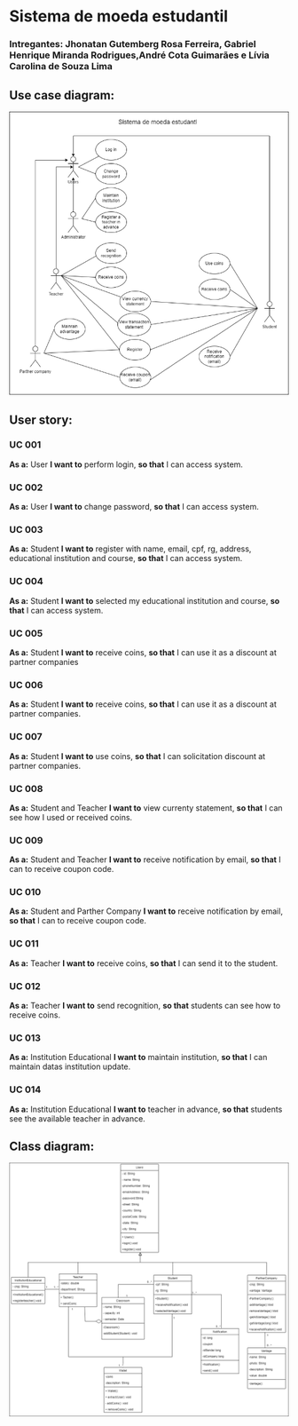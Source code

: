 # Sistema de moeda estudantil

### Intregantes: Jhonatan Gutemberg Rosa Ferreira, Gabriel Henrique Miranda Rodrigues,André Cota Guimarães e Lívia Carolina de Souza Lima


## Use case diagram:
<img src="documents\img\Use_case_diagram.png">

## User story:
### UC 001
 **As a:** User
 **I want to** perform login,
 **so that** I can access system.

 ### UC 002
 **As a:** User
 **I want to** change password,
 **so that** I can access system.

### UC 003
 **As a:** Student
 **I want to** register with name, email, cpf, rg, address, educational institution and course,
 **so that** I can access system.

### UC 004
 **As a:** Student
 **I want to** selected my educational institution and course,
 **so that** I can access system.

 ### UC 005
 **As a:** Student
 **I want to** receive coins,
 **so that** I can use it as a discount at partner companies

 ### UC 006
 **As a:** Student
 **I want to** receive coins,
 **so that** I can use it as a discount at partner companies.

### UC 007
 **As a:** Student
 **I want to** use coins,
 **so that** I can solicitation discount at partner companies.

 ### UC 008
 **As a:** Student and Teacher
 **I want to** view currenty statement,
 **so that** I can see how I used or received coins.

 ### UC 009
 **As a:** Student and Teacher
 **I want to** receive notification by email,
 **so that** I can to receive coupon code.

 ### UC 010
 **As a:** Student and Parther Company
 **I want to** receive notification by email,
 **so that** I can to receive coupon code.

### UC 011
 **As a:** Teacher
 **I want to** receive coins,
 **so that** I can send it to the student.

 ### UC 012
 **As a:** Teacher
 **I want to** send recognition,
 **so that** students can see how to receive coins.

 ### UC 013
 **As a:** Institution Educational
 **I want to** maintain institution,
 **so that** I can maintain datas institution update.

 ### UC 014
 **As a:** Institution Educational
 **I want to** teacher in advance,
 **so that** students see the available teacher in advance.

  ## Class diagram:
<img src="documents\img\class_diagram.png">





